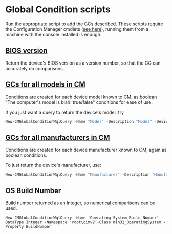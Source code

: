 # Global Condition scripts

Run the appropriate script to add the GCs described. These scripts require the Configuration Manager cmdlets
([see here](https://docs.microsoft.com/en-us/powershell/sccm/overview?view=sccm-ps#using-the-configuration-manager-cmdlets)), running them from a machine with the console installed is enough.

## [BIOS version](BIOSVersion.ps1)

Return the device's BIOS version as a version number, so that the GC can accurately do comparisons.


## [GCs for all models in CM](Models.ps1)

Conditions are created for each device model known to CM, as boolean "The computer's model is blah: true/false"
conditions for ease of use.

If you just want a query to return the device's model, try
```powershell
New-CMGlobalConditionWqlQuery -Name "Model" -Description "Model" -DeviceType Windows -Class Win32_ComputerSystem -Property Model -DataType String
```


## [GCs for all manufacturers in CM](Manufacturers.ps1)

Conditions are created for each device manufacturer known to CM, again as boolean conditions.

To just return the device's manufacturer, use:
```powershell
New-CMGlobalConditionWqlQuery -Name "Manufacturer" -Description "Manufacturer" -DeviceType Windows -Class Win32_ComputerSystem -Property Manufacturer -DataType String
```


## OS Build Number

Build number returned as an Integer, so numerical comparisons can be used.

`New-CMGlobalConditionWqlQuery -Name 'Operating System Build Number' -DataType Integer -Namespace 'root\cimv2'-Class Win32_OperatingSystem -Property BuildNumber`
